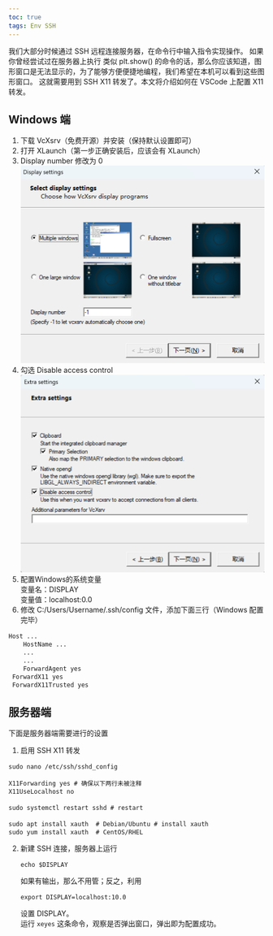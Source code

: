 ```yaml
---
toc: true
tags: Env SSH
---
```

我们大部分时候通过 SSH 远程连接服务器，在命令行中输入指令实现操作。
如果你曾经尝试过在服务器上执行 类似 plt.show() 的命令的话，那么你应该知道，图形窗口是无法显示的，为了能够方便便捷地编程，我们希望在本机可以看到这些图形窗口。
这就需要用到 SSH X11 转发了。本文将介绍如何在 VSCode 上配置 X11 转发。

## Windows 端
1. 下载 VcXsrv（免费开源）并安装（保持默认设置即可）
2. 打开 XLaunch（第一步正确安装后，应该会有 XLaunch）
3. Display number 修改为 0
![display](https://github.com/xinqiaoW/xinqiaoW.github.io/raw/master/images/display.png)
4. 勾选 Disable access control
![sets](https://github.com/xinqiaoW/xinqiaoW.github.io/raw/master/images/sets.png)
5. 配置Windows的系统变量   
   变量名：DISPLAY  
   变量值：localhost:0.0
6. 修改 C:/Users/Username/.ssh/config 文件，添加下面三行（Windows 配置完毕）
```
Host ...
	HostName ...
	...
	...
	ForwardAgent yes
 ForwardX11 yes
 ForwardX11Trusted yes
```

## 服务器端 
下面是服务器端需要进行的设置
1. 启用 SSH X11 转发  
```
sudo nano /etc/ssh/sshd_config

X11Forwarding yes # 确保以下两行未被注释
X11UseLocalhost no

sudo systemctl restart sshd # restart
 
sudo apt install xauth  # Debian/Ubuntu # install xauth
sudo yum install xauth  # CentOS/RHEL
```  
 
2. 新建 SSH 连接，服务器上运行  
	```
	echo $DISPLAY
	```  
	如果有输出，那么不用管；反之，利用  
	```
	export DISPLAY=localhost:10.0
	```  
	设置 DISPLAY。  
	运行 ```xeyes``` 这条命令，观察是否弹出窗口，弹出即为配置成功。
 
